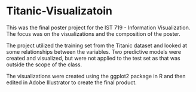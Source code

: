 # Titanic-Visualizatoin
This was the final poster project for the IST 719 - Information Visualization. The focus was on the visualizations and the composition of the poster.

The project utilized the training set from the Titanic dataset and looked at some relationships between the variables. Two predictive models were created and visualized, but were not applied to the test set as that was outside the scope of the class. 

The visualizations were created using the ggplot2 package in R and then edited in Adobe Illustrator to create the final product. 
